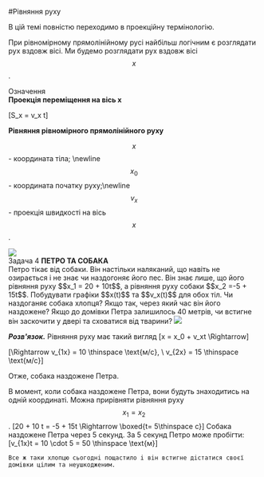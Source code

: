 #Рівняння руху

В цiй темi повнiстю переходимо в проекцiйну термiнологiю.


При рiвномiрному прямолiнiйному русi найбiльш логiчним є розглядати рух вздовж вiсi. Ми будемо розглядати рух вздовж вiсi $$x$$.

<div class="eoz-wrap">
<span class="eoz">Означення</span>
<div class="eoz-text">
<b>Проекцiя перемiщення на вiсь x</b></br>

\[S_x = v_x t\]

<b>Рiвняння рiвномiрного прямолiнiйного руху</b></br>

$$x$$ - координата тіла; \newline
$$x_0$$ - координата початку руху;\newline
$$v_x$$ - проекцiя швидкостi на вiсь $$x$$.
</div>
</div>

<img src="https://rawgit.com/chudaol/ed-era-book-physics/master/images/chapter_1/13.svg" class="image"/>

<div class="task-wrap">
<span class="task">Задача 4</span> <b>ПЕТРО ТА СОБАКА</b>
<div class="task-text">
Петро тiкає вiд собаки. Вiн настiльки наляканий, що навiть не озирається i не знає чи наздогоняє його пес. Вiн знає лише, що його рiвняння руху $$x_1 = 20 + 10t$$, а рiвняння руху собаки $$x_2 =-5 + 15t$$. Побудувати графiки $$x(t)$$ та $$v_x(t)$$ для обох
тiл. Чи наздоганяє собака хлопця? Якщо так, через який час вiн його наздожене? Якщо до домiвки Петра залишилось 40 метрiв, чи встигне вiн заскочити у дверi та сховатися вiд тварини?


<img src="https://rawgit.com/chudaol/ed-era-book-physics/master/images/chapter_1/14.svg" class="image"/>

<b><i>Розв'язок.</b></i>  Рiвняння руху має такий вигляд
\[x = x_0 + v_xt \Rightarrow\]

\[\Rightarrow v_{1x} = 10 \thinspace \text{м/с}, \ v_{2x} = 15 \thinspace \text{м/с}\]

Отже, собака наздожене Петра.</br>
<p> </p>

В момент, коли собака наздожене Петра, вони будуть знаходитись на однiй координатi. Можна прирiвняти рiвняння руху $$x_1 = x_2$$.
	\[20 + 10 t = -5 + 15t \Rightarrow \boxed{t= 5\thinspace c}\]
	Собака наздожене Петра через 5 секунд. За 5 секунд Петро може пробiгти:
	\[v_{1x}t = 10 \cdot 5 = 50 \thinspace \text{м}\]
	
	Все ж таки хлопцю сьогоднi пощастило i вiн встигне дiстатися своєї домiвки цiлим та неушкодженим.

</div>
</div>
